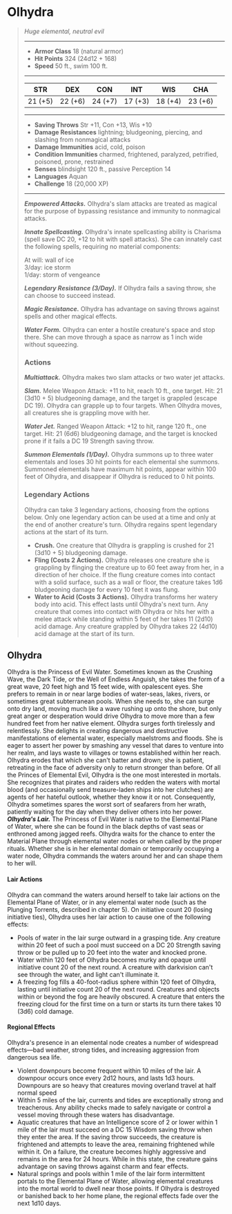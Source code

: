 # Olhydra
>*Huge elemental, neutral evil*
>___
>- **Armor Class** 18 (natural armor)
>- **Hit Points** 324 (24d12 + 168)
>- **Speed** 50 ft., swim 100 ft.
>___
>|STR|DEX|CON|INT|WIS|CHA|
>|:---:|:---:|:---:|:---:|:---:|:---:|
>|21 (+5)|22 (+6)|24 (+7)|17 (+3)|18 (+4)|23 (+6)|
>___
>- **Saving Throws** Str +11, Con +13, Wis +10
>- **Damage Resistances** lightning; bludgeoning, piercing, and slashing from nonmagical attacks
>- **Damage Immunities** acid, cold, poison
>- **Condition Immunities** charmed, frightened, paralyzed, petrified, poisoned, prone, restrained
>- **Senses** blindsight 120 ft., passive Perception 14
>- **Languages** Aquan
>- **Challenge** 18 (20,000 XP)
>___
>***Empowered Attacks.*** Olhydra's slam attacks are treated as magical for the purpose of bypassing resistance and immunity to nonmagical attacks.  
>
>***Innate Spellcasting.*** Olhydra's innate spellcasting ability is Charisma (spell save DC 20, +12 to hit with spell attacks). She can innately cast the following spells, requiring no material components:  
>
>At will: wall of ice  
>3/day: ice storm  
>1/day: storm of vengeance  
>
>
>***Legendary Resistance (3/Day).*** If Olhydra fails a saving throw, she can choose to succeed instead.  
>
>***Magic Resistance.*** Olhydra has advantage on saving throws against spells and other magical effects.  
>
>***Water Form.*** Olhydra can enter a hostile creature's space and stop there. She can move through a space as narrow as 1 inch wide without squeezing.  
>
>### Actions
>***Multiattack.*** Olhydra makes two slam attacks or two water jet attacks.  
>
>***Slam.*** Melee Weapon Attack: +11 to hit, reach 10 ft., one target. Hit: 21 (3d10 + 5) bludgeoning damage, and the target is grappled (escape DC 19). Olhydra can grapple up to four targets. When Olhydra moves, all creatures she is grappling move with her.  
>
>***Water Jet.*** Ranged Weapon Attack: +12 to hit, range 120 ft., one target. Hit: 21 (6d6) bludgeoning damage, and the target is knocked prone if it fails a DC 19 Strength saving throw.  
>
>***Summon Elementals (1/Day).*** Olhydra summons up to three water elementals and loses 30 hit points for each elemental she summons. Summoned elementals have maximum hit points, appear within 100 feet of Olhydra, and disappear if Olhydra is reduced to 0 hit points.  
>
>### Legendary Actions
>Olhydra can take 3 legendary actions, choosing from the options below. Only one legendary action can be used at a time and only at the end of another creature's turn. Olhydra regains spent legendary actions at the start of its turn.
>
>- **Crush.** One creature that Olhydra is grappling is crushed for 21 (3d10 + 5) bludgeoning damage.
>- **Fling (Costs 2 Actions).** Olhydra releases one creature she is grappling by flinging the creature up to 60 feet away from her, in a direction of her choice. If the flung creature comes into contact with a solid surface, such as a wall or floor, the creature takes 1d6 bludgeoning damage for every 10 feet it was flung.
>- **Water to Acid (Costs 3 Actions).** Olhydra transforms her watery body into acid. This effect lasts until Olhydra's next turn. Any creature that comes into contact with Olhydra or hits her with a melee attack while standing within 5 feet of her takes 11 (2d10) acid damage. Any creature grappled by Olhydra takes 22 (4d10) acid damage at the start of its turn.
## Olhydra
Olhydra is the Princess of Evil Water. Sometimes known as the Crushing Wave, the Dark Tide, or the Well of Endless Anguish, she takes the form of a great wave, 20 feet high and 15 feet wide, with opalescent eyes. She prefers to remain in or near large bodies of water-seas, lakes, rivers, or sometimes great subterranean pools. When she needs to, she can surge onto dry land, moving much like a wave rushing up onto the shore, but only great anger or desperation would drive Olhydra to move more than a few hundred feet from her native element.
Olhydra surges forth tirelessly and relentlessly. She delights in creating dangerous and destructive manifestations of elemental water, especially maelstroms and floods. She is eager to assert her power by smashing any vessel that dares to venture into her realm, and lays waste to villages or towns established within her reach. Olhydra erodes that which she can't batter and drown; she is patient, retreating in the face of adversity only to return stronger than before.
Of all the Princes of Elemental Evil, Olhydra is the one most interested in mortals. She recognizes that pirates and raiders who redden the waters with mortal blood (and occasionally send treasure-laden ships into her clutches) are agents of her hateful outlook, whether they know it or not. Consequently, Olhydra sometimes spares the worst sort of seafarers from her wrath, patiently waiting for the day when they deliver others into her power.
***Olhydra's Lair.*** The Princess of Evil Water is native to the Elemental Plane of Water, where she can be found in the black depths of vast seas or enthroned among jagged reefs. Olhydra waits for the chance to enter the Material Plane through elemental water nodes or when called by the proper rituals. Whether she is in her elemental domain or temporarily occupying a water node, Olhydra commands the waters around her and can shape them to her will.
#### Lair Actions
Olhydra can command the waters around herself to take lair actions on the Elemental Plane of Water, or in any elemental water node (such as the Plunging Torrents, described in chapter 5). On initiative count 20 (losing initiative ties), Olhydra uses her lair action to cause one of the following effects:
- Pools of water in the lair surge outward in a grasping tide. Any creature within 20 feet of such a pool must succeed on a DC 20 Strength saving throw or be pulled up to 20 feet into the water and knocked prone.
- Water within 120 feet of Olhydra becomes murky and opaque until initiative count 20 of the next round. A creature with darkvision can't see through the water, and light can't illuminate it.
- A freezing fog fills a 40-foot-radius sphere within 120 feet of Olhydra, lasting until initiative count 20 of the next round. Creatures and objects within or beyond the fog are heavily obscured. A creature that enters the freezing cloud for the first time on a turn or starts its turn there takes 10 (3d6) cold damage.
#### Regional Effects
Olhydra's presence in an elemental node creates a number of widespread effects—bad weather, strong tides, and increasing aggression from dangerous sea life.
- Violent downpours become frequent within 10 miles of the lair. A downpour occurs once every 2d12 hours, and lasts 1d3 hours. Downpours are so heavy that creatures moving overland travel at half normal speed
- Within 5 miles of the lair, currents and tides are exceptionally strong and treacherous. Any ability checks made to safely navigate or control a vessel moving through these waters has disadvantage.
- Aquatic creatures that have an Intelligence score of 2 or lower within 1 mile of the lair must succeed on a DC 15 Wisdom saving throw when they enter the area. If the saving throw succeeds, the creature is frightened and attempts to leave the area, remaining frightened while within it. On a failure, the creature becomes highly aggressive and remains in the area for 24 hours. While in this state, the creature gains advantage on saving throws against charm and fear effects.
- Natural springs and pools within 1 mile of the lair form intermittent portals to the Elemental Plane of Water, allowing elemental creatures into the mortal world to dwell near those points.
If Olhydra is destroyed or banished back to her home plane, the regional effects fade over the next 1d10 days.